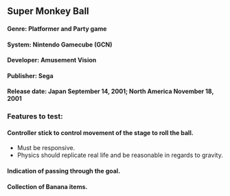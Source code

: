 ## Super Monkey Ball
#### Genre: Platformer and Party game
#### System: Nintendo Gamecube (GCN)
#### Developer: Amusement Vision
#### Publisher: Sega
#### Release date: Japan September 14, 2001; North America November 18, 2001

### Features to test: 
#### Controller stick to control movement of the stage to roll the ball.
* Must be responsive.
* Physics should replicate real life and be reasonable in regards to gravity. 

#### Indication of passing through the goal.

#### Collection of Banana items.
